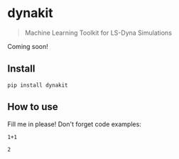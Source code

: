 # dynakit
> Machine Learning Toolkit for LS-Dyna Simulations


Coming soon!

## Install

`pip install dynakit`

## How to use

Fill me in please! Don't forget code examples:

```
1+1
```




    2


